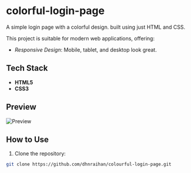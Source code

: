 # colorful-login-page
A simple login page with a colorful design. built using just HTML and CSS. 

 This project is suitable for modern web applications, offering:  

- *Responsive Design*: Mobile, tablet, and desktop look great.  

## Tech Stack
- **HTML5**
- **CSS3** 

## Preview 
![Preview](preview.png)

## How to Use 
1. Clone the repository:
```bash
git clone https://github.com/dhnraihan/colourful-login-page.git
``` 

